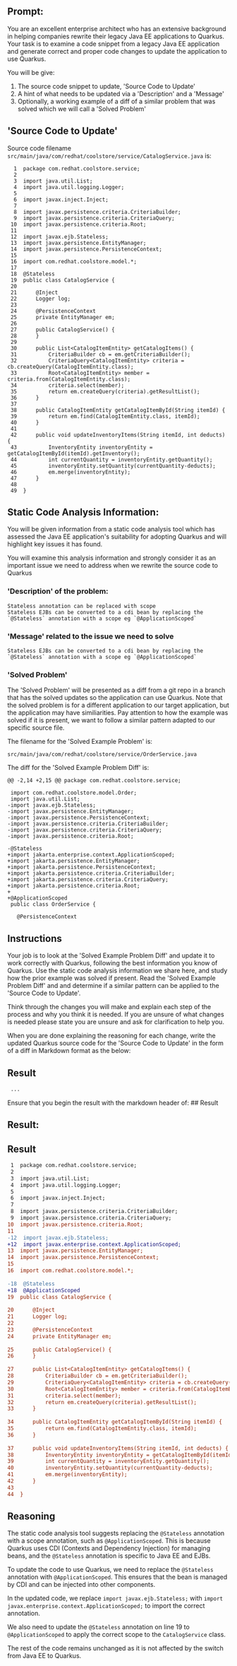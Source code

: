 ## Prompt:
You are an excellent enterprise architect who has an extensive
background in helping companies rewrite their legacy Java EE applications to 
Quarkus.  Your task is to examine a code snippet from a legacy Java EE application and 
generate correct and proper code changes to update the application to use Quarkus.

You will be give:
1. The source code snippet to update, 'Source Code to Update'
2. A hint of what needs to be updated via a 'Description' and a 'Message'
3. Optionally, a working example of a diff of a similar problem that was solved which we will call a 'Solved Problem'

## 'Source Code to Update'
Source code filename ``` src/main/java/com/redhat/coolstore/service/CatalogService.java ``` is:
```
  1  package com.redhat.coolstore.service;
  2  
  3  import java.util.List;
  4  import java.util.logging.Logger;
  5  
  6  import javax.inject.Inject;
  7  
  8  import javax.persistence.criteria.CriteriaBuilder;
  9  import javax.persistence.criteria.CriteriaQuery;
 10  import javax.persistence.criteria.Root;
 11  
 12  import javax.ejb.Stateless;
 13  import javax.persistence.EntityManager;
 14  import javax.persistence.PersistenceContext;
 15  
 16  import com.redhat.coolstore.model.*;
 17  
 18  @Stateless
 19  public class CatalogService {
 20  
 21      @Inject
 22      Logger log;
 23  
 24      @PersistenceContext
 25      private EntityManager em;
 26  
 27      public CatalogService() {
 28      }
 29  
 30      public List<CatalogItemEntity> getCatalogItems() {
 31          CriteriaBuilder cb = em.getCriteriaBuilder();
 32          CriteriaQuery<CatalogItemEntity> criteria = cb.createQuery(CatalogItemEntity.class);
 33          Root<CatalogItemEntity> member = criteria.from(CatalogItemEntity.class);
 34          criteria.select(member);
 35          return em.createQuery(criteria).getResultList();
 36      }
 37  
 38      public CatalogItemEntity getCatalogItemById(String itemId) {
 39          return em.find(CatalogItemEntity.class, itemId);
 40      }
 41  
 42      public void updateInventoryItems(String itemId, int deducts) {
 43          InventoryEntity inventoryEntity = getCatalogItemById(itemId).getInventory();
 44          int currentQuantity = inventoryEntity.getQuantity();
 45          inventoryEntity.setQuantity(currentQuantity-deducts);
 46          em.merge(inventoryEntity);
 47      }
 48  
 49  }

```

## Static Code Analysis Information:

You will be given information from a static code analysis tool which has assessed the 
Java EE application's suitability for adopting Quarkus and will highlight key issues it has found.

You will examine this analysis information and strongly consider it as an important 
issue we need to address when we rewrite the source code to Quarkus

### 'Description' of the problem: 
```
Stateless annotation can be replaced with scope
Stateless EJBs can be converted to a cdi bean by replacing the `@Stateless` annotation with a scope eg `@ApplicationScoped`
```

### 'Message' related to the issue we need to solve
```
Stateless EJBs can be converted to a cdi bean by replacing the `@Stateless` annotation with a scope eg `@ApplicationScoped`
```

### 'Solved Problem'
The 'Solved Problem' will be presented as a diff from a git repo in a branch that has
the solved updates so the application can use Quarkus. Note that the solved problem is 
for a different application to our target application, but the application may have similiarities.
Pay attention to how the example was solved if it is present, we want to follow a similar 
pattern adapted to our specific source file.

The filename for the 'Solved Example Problem' is:
```
src/main/java/com/redhat/coolstore/service/OrderService.java
```

The diff for the 'Solved Example Problem Diff' is:
```
@@ -2,14 +2,15 @@ package com.redhat.coolstore.service;
 
 import com.redhat.coolstore.model.Order;
 import java.util.List;
-import javax.ejb.Stateless;
-import javax.persistence.EntityManager;
-import javax.persistence.PersistenceContext;
-import javax.persistence.criteria.CriteriaBuilder;
-import javax.persistence.criteria.CriteriaQuery;
-import javax.persistence.criteria.Root;
 
-@Stateless
+import jakarta.enterprise.context.ApplicationScoped;
+import jakarta.persistence.EntityManager;
+import jakarta.persistence.PersistenceContext;
+import jakarta.persistence.criteria.CriteriaBuilder;
+import jakarta.persistence.criteria.CriteriaQuery;
+import jakarta.persistence.criteria.Root;
+
+@ApplicationScoped
 public class OrderService {
 
   @PersistenceContext

```


## Instructions
Your job is to look at the 'Solved Example Problem Diff' and update it to work correctly with Quarkus,
following the best information you know of Quarkus.  Use the static code analysis information we share 
here, and study how the prior example was solved if present.  Read the 'Solved Example Problem Diff'
and and determine if a similar pattern can be applied to the 'Source Code to Update'.

Think through the changes you will make and explain each step of the process and why you think it is needed.
If you are unsure of what changes is needed please state you are unsure and ask 
for clarification to help you.

When you are done explaining the reasoning for each change, write the updated 
Quarkus source code for the 'Source Code to Update' in the form of a diff
in Markdown format as the below:

## Result
```diff
 ...
```

Ensure that you begin the result with the markdown header of: ## Result


## Result:
## Result
```diff
 1  package com.redhat.coolstore.service;
 2  
 3  import java.util.List;
 4  import java.util.logging.Logger;
 5  
 6  import javax.inject.Inject;
 7  
 8  import javax.persistence.criteria.CriteriaBuilder;
 9  import javax.persistence.criteria.CriteriaQuery;
10  import javax.persistence.criteria.Root;
11  
-12  import javax.ejb.Stateless;
+12  import javax.enterprise.context.ApplicationScoped;
13  import javax.persistence.EntityManager;
14  import javax.persistence.PersistenceContext;
15  
16  import com.redhat.coolstore.model.*;
  
-18  @Stateless
+18  @ApplicationScoped
19  public class CatalogService {
  
20      @Inject
21      Logger log;
22  
23      @PersistenceContext
24      private EntityManager em;
  
25      public CatalogService() {
26      }
  
27      public List<CatalogItemEntity> getCatalogItems() {
28          CriteriaBuilder cb = em.getCriteriaBuilder();
29          CriteriaQuery<CatalogItemEntity> criteria = cb.createQuery(CatalogItemEntity.class);
30          Root<CatalogItemEntity> member = criteria.from(CatalogItemEntity.class);
31          criteria.select(member);
32          return em.createQuery(criteria).getResultList();
33      }
  
34      public CatalogItemEntity getCatalogItemById(String itemId) {
35          return em.find(CatalogItemEntity.class, itemId);
36      }
  
37      public void updateInventoryItems(String itemId, int deducts) {
38          InventoryEntity inventoryEntity = getCatalogItemById(itemId).getInventory();
39          int currentQuantity = inventoryEntity.getQuantity();
40          inventoryEntity.setQuantity(currentQuantity-deducts);
41          em.merge(inventoryEntity);
42      }
43  
44  }
```

## Reasoning
The static code analysis tool suggests replacing the `@Stateless` annotation with a scope annotation, such as `@ApplicationScoped`. This is because Quarkus uses CDI (Contexts and Dependency Injection) for managing beans, and the `@Stateless` annotation is specific to Java EE and EJBs.

To update the code to use Quarkus, we need to replace the `@Stateless` annotation with `@ApplicationScoped`. This ensures that the bean is managed by CDI and can be injected into other components.

In the updated code, we replace `import javax.ejb.Stateless;` with `import javax.enterprise.context.ApplicationScoped;` to import the correct annotation.

We also need to update the `@Stateless` annotation on line 19 to `@ApplicationScoped` to apply the correct scope to the `CatalogService` class.

The rest of the code remains unchanged as it is not affected by the switch from Java EE to Quarkus.

